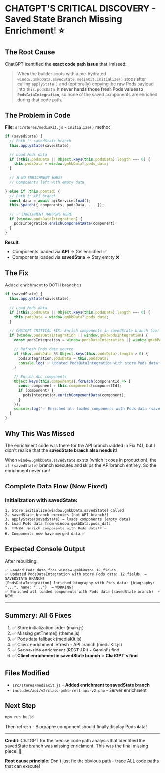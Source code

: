 # CHATGPT'S CRITICAL DISCOVERY - Saved State Branch Missing Enrichment! ⭐

## The Root Cause

ChatGPT identified the **exact code path issue** that I missed:

> When the builder boots with a pre-hydrated `window.gmkbData.savedState`, `mediaKit.initialize()` stops after calling `applyState()` and (optionally) copying the raw Pods payload into `this.podsData`. It **never hands those fresh Pods values to `PodsDataIntegration`**, so none of the saved components are enriched during that code path.

## The Problem in Code

**File**: `src/stores/mediaKit.js` - `initialize()` method

```javascript
if (savedState) {
  // Path 1: savedState branch
  this.applyState(savedState);
  
  // Load Pods data
  if (!this.podsData || Object.keys(this.podsData).length === 0) {
    this.podsData = window.gmkbData?.pods_data;
  }
  
  // ❌ NO ENRICHMENT HERE!
  // Components left with empty data
  
} else if (this.postId) {
  // Path 2: API branch
  const data = await apiService.load();
  this.$patch({ components, podsData, ... });
  
  // ✅ ENRICHMENT HAPPENS HERE
  if (window.podsDataIntegration) {
    podsIntegration.enrichComponentData(component);
  }
}
```

**Result**: 
- Components loaded via **API** → Get enriched ✅
- Components loaded via **savedState** → Stay empty ❌

## The Fix

Added enrichment to BOTH branches:

```javascript
if (savedState) {
  this.applyState(savedState);
  
  // Load Pods data
  if (!this.podsData || Object.keys(this.podsData).length === 0) {
    this.podsData = window.gmkbData?.pods_data;
  }
  
  // CHATGPT CRITICAL FIX: Enrich components in savedState branch too!
  if (window.podsDataIntegration || window.gmkbPodsIntegration) {
    const podsIntegration = window.podsDataIntegration || window.gmkbPodsIntegration;
    
    // Refresh Pods data source
    if (this.podsData && Object.keys(this.podsData).length > 0) {
      podsIntegration.podsData = this.podsData;
      console.log('✅ Updated PodsDataIntegration with store Pods data:', Object.keys(this.podsData).length, 'fields');
    }
    
    // Enrich ALL components
    Object.keys(this.components).forEach(componentId => {
      const component = this.components[componentId];
      if (component) {
        podsIntegration.enrichComponentData(component);
      }
    });
    console.log('✅ Enriched all loaded components with Pods data (savedState branch)');
  }
}
```

## Why This Was Missed

The enrichment code was there for the API branch (added in Fix #4), but I didn't realize that the **savedState branch also needs it**!

When `window.gmkbData.savedState` exists (which it does in production), the `if (savedState)` branch executes and skips the API branch entirely. So the enrichment never ran!

## Complete Data Flow (Now Fixed)

### Initialization with savedState:
```
1. Store.initialize(window.gmkbData.savedState) called
2. savedState branch executes (not API branch!)
3. applyState(savedState) → loads components (empty data)
4. Load Pods data from window.gmkbData.pods_data
5. **NEW: Enrich components with Pods data** ⭐
6. Components now have merged data ✅
```

## Expected Console Output

After rebuilding:

```
✅ Loaded Pods data from window.gmkbData: 12 fields
✅ Updated PodsDataIntegration with store Pods data: 12 fields  ← SAVEDSTATE BRANCH!
[PodsDataIntegration] Enriched biography with Pods data: {biography: "...", name: "..."}  ← WORKING!
✅ Enriched all loaded components with Pods data (savedState branch)  ← NEW!
```

---

## Summary: All 6 Fixes

1. ✅ Store initialization order (main.js)
2. ✅ Missing getTheme() (theme.js)
3. ✅ Pods data fallback (mediaKit.js)
4. ✅ Client enrichment refresh - API branch (mediaKit.js)
5. ✅ Server-side enrichment (REST API) - Gemini's find
6. ✅ **Client enrichment in savedState branch** ⭐ **ChatGPT's find**

## Files Modified

- `src/stores/mediaKit.js` - **Added enrichment to savedState branch**
- `includes/api/v2/class-gmkb-rest-api-v2.php` - Server enrichment

## Next Step

```bash
npm run build
```

Then refresh - Biography component should finally display Pods data!

---

**Credit**: ChatGPT for the precise code path analysis that identified the savedState branch was missing enrichment. This was the final missing piece! 🎯

**Root cause principle**: Don't just fix the obvious path - trace ALL code paths that can execute!
